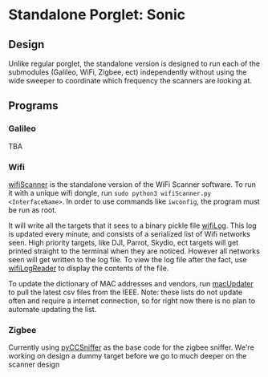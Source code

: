# Standalone Porglet: Sonic

## Design

Unlike regular porglet, the standalone version is designed to run each of the submodules (Galileo, WiFi, Zigbee, ect) independently without using the wide sweeper to coordinate which frequency the scanners are looking at.

## Programs

### Galileo

TBA

### Wifi

[wifiScanner](./wifi/wifiScanner.py) is the standalone version of the WiFi Scanner software.  To run it with a unique wifi dongle, run `sudo python3 wifiScanner.py <InterfaceName>`.  In order to use commands like `iwconfig`, the program must be run as root.  

It will write all the targets that it sees to a binary pickle file [wifiLog](./wifi/wifiLog.pkl).  This log is updated every minute, and consists of a serialized list of Wifi networks seen.  High priority targets, like DJI, Parrot, Skydio, ect targets will get printed straight to the terminal when they are noticed.  However all networks seen will get written to the log file.  To view the log file after the fact, use [wifiLogReader](./wifi/wifiLogReader.py) to display the contents of the file.

To update the dictionary of MAC addresses and vendors, run [macUpdater](./wifi/macUpdater.py) to pull the latest csv files from the IEEE.  Note: these lists do not update often and require a internet connection, so for right now there is no plan to automate updating the list.

### Zigbee

Currently using [pyCCSniffer](https://github.com/andrewdodd/pyCCSniffer) as the base code for the zigbee sniffer.  We're working on design a dummy target before we go to much deeper on the scanner design